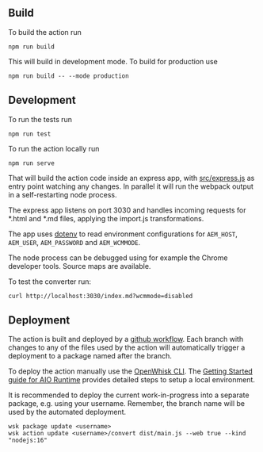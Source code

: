## Build

To build the action run 

```
npm run build
```

This will build in development mode. To build for production use

```
npm run build -- --mode production
```

## Development

To run the tests run

```
npm run test
```

To run the action locally run

```
npm run serve
```

That will build the action code inside an express app, with [src/express.js](src/express.js) as entry point watching any changes. In parallel it will run the webpack output in a self-restarting node process.

The express app listens on port 3030 and handles incoming requests for *.html and *.md files, applying the import.js transformations. 

The app uses [dotenv](https://www.npmjs.com/package/dotenv) to read environment configurations for `AEM_HOST`, `AEM_USER`, `AEM_PASSWORD` and `AEM_WCMMODE`.

The node process can be debugged using for example the Chrome developer tools. Source maps are available.

To test the converter run:

```
curl http://localhost:3030/index.md?wcmmode=disabled
```

## Deployment

The action is built and deployed by a [github workflow](../../../.github/workflows/deploy-action-convert.yaml). Each branch with changes to any of the files used by the action will automatically trigger a deployment to a package named after the branch.

To deploy the action manually use the [OpenWhisk CLI](https://github.com/apache/openwhisk-cli/releases). The [Getting Started guide for AIO Runtime](https://developer.adobe.com/runtime/docs/guides/getting-started/setup/#creating-a-namespace-and-retrieving-the-credentials) provides detailed steps to setup a local environment. 

It is recommended to deploy the current work-in-progress into a separate package, e.g. using your username. Remember, the branch name will be used by the automated deployment.

```
wsk package update <username>
wsk action update <username>/convert dist/main.js --web true --kind "nodejs:16"
```
